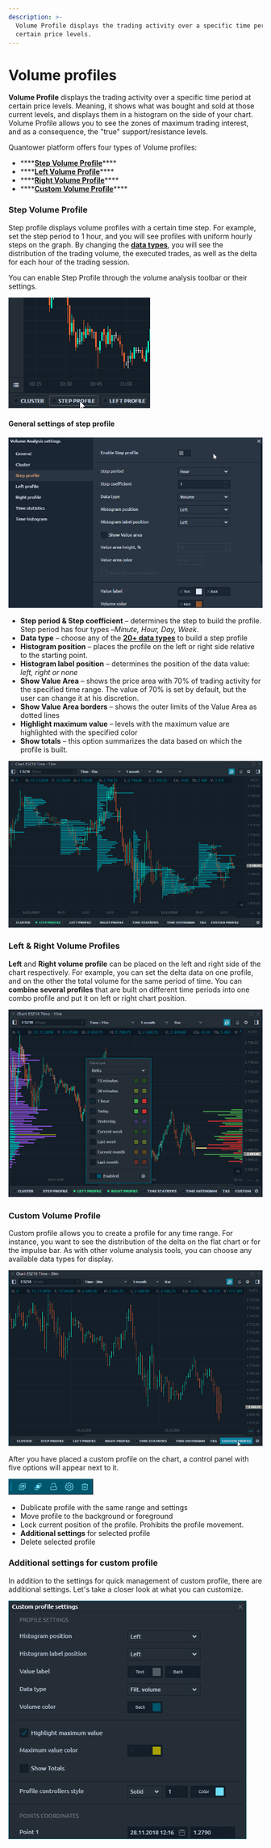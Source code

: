 ```yaml
---
description: >-
  Volume Profile displays the trading activity over a specific time period at
  certain price levels.
---
```


# Volume profiles

**Volume Profile** displays the trading activity over a specific time period at certain price levels. Meaning, it shows what was bought and sold at those current levels, and displays them in a histogram on the side of your chart. Volume Profile allows you to see the zones of maximum trading interest, and as a consequence, the "true" support/resistance levels.

Quantower platform offers four types of Volume profiles:

* \*\*\*\*[**Step Volume Profile**](volume-profiles.md#step-volume-profile)\*\*\*\*
* \*\*\*\*[**Left Volume Profile**](volume-profiles.md#left-and-right-volume-profiles)\*\*\*\*
* \*\*\*\*[**Right Volume Profile**](volume-profiles.md#left-and-right-volume-profiles)\*\*\*\*
* \*\*\*\*[**Custom Volume Profile**](volume-profiles.md#custom-volume-profile)\*\*\*\*

### Step Volume Profile

Step profile displays volume profiles with a certain time step. For example, set the step period to 1 hour, and you will see profiles with uniform hourly steps on the graph. By changing the [**data types**](https://help.quantower.com/analytics-panels/chart/volume-analysis-tools#data-types-of-volume-analysis-tools), you will see the distribution of the trading volume, the executed trades, as well as the delta for each hour of the trading session.

You can enable Step Profile through the volume analysis toolbar or their settings.

![Here is how you can activate Step Profile in Quantower platform](../../../.gitbook/assets/step-profile.gif)

#### **General settings of step profile**

![Main settings of Step Volume Profile tool](../../../.gitbook/assets/step-profile-settings.gif)

* **Step period & Step coefficient** – determines the step to build the profile. Step period has four types –_Minute, Hour, Day, Week_.
* **Data type** – choose any of the [**20+ data types**](./#data-types-of-volume-analysis-tools) to build a step profile
* **Histogram position** – places the profile on the left or right side relative to the starting point.
* **Histogram label position** – determines the position of the data value: _left, right or none_
* **Show Value Area** – shows the price area with 70% of trading activity for the specified time range. The value of 70% is set by default, but the user can change it at his discretion.
* **Show Value Area borders** – shows the outer limits of the Value Area as dotted lines
* **Highlight maximum value** – levels with the maximum value are highlighted with the specified color
* **Show totals** – this option summarizes the data based on which the profile is built.

![Step profile with various data types](../../../.gitbook/assets/step-profile-data-types.gif)

### Left & Right Volume Profiles

**Left** and **Right volume profile** can be placed on the left and right side of the chart respectively. For example, you can set the delta data on one profile, and on the other the total volume for the same period of time. You can **combine several profiles** that are built on different time periods into one combo profile and put it on left or right chart position.

![Quantower allows to place multiple volume profiles with different data types](../../../.gitbook/assets/left_right-profile.png)

### Custom Volume Profile

Custom profile allows you to create a profile for any time range.  For instance, you want to see the distribution of the delta on the flat chart or for the impulse bar.  As with other volume analysis tools, you can choose any available data types for display.

![Custom volume profile can be applied to any range](../../../.gitbook/assets/custom-profile.gif)

After you have placed a custom profile on the chart, a control panel with five options will appear next to it.

![Control panel for custom volume profile](../../../.gitbook/assets/image%20%2819%29.png)

* Dublicate profile with the same range and settings
* Move profile to the background or foreground
* Lock current position of the profile. Prohibits the profile movement.
* **Additional settings** for selected profile
* Delete selected profile

### Additional settings for custom profile

In addition to the settings for quick management of custom profile, there are additional settings. Let's take a closer look at what you can customize.

![Additional settings for custom volume profile](../../../.gitbook/assets/additional-settings-for-custom-profile.png)

  


